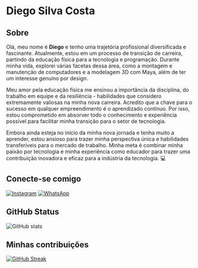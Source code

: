 # Diego Silva Costa

## Sobre
Olá, meu nome é **Diego** e tenho uma trajetória profissional diversificada e fascinante. Atualmente, estou em um processo de transição de carreira, partindo da educação física para a tecnologia e programação. Durante minha vida, explorei várias facetas dessa área, como a montagem e manutenção de computadores e a modelagem 3D com Maya, além de ter um interesse genuíno por design.

Meu amor pela educação física me ensinou a importância da disciplina, do trabalho em equipe e da resiliência - habilidades que considero extremamente valiosas na minha nova carreira. Acredito que a chave para o sucesso em qualquer empreendimento é o aprendizado contínuo. Por isso, estou comprometido em absorver todo o conhecimento e experiência possível para facilitar minha transição para o setor de tecnologia.

Embora ainda esteja no início da minha nova jornada e tenha muito a aprender, estou ansioso para trazer minha perspectiva única e habilidades transferíveis para o mercado de trabalho. Minha meta é combinar minha paixão por tecnologia e minha experiência como educador para trazer uma contribuição inovadora e eficaz para a indústria da tecnologia. 💻

## Conecte-se comigo
[![Instagram](https://img.shields.io/badge/Instagram-708090?style=for-the-badge&logo=instagram)](https://www.instagram.com/diegoscostapersonal/) 
[![WhatsApp](https://img.shields.io/badge/WhatsApp-258888?style=for-the-badge&logo=whatsapp)](https://wa.me/message/FVGZ4F6JRZ7XA1)

## GitHub Status
![GitHub stats](https://github-readme-stats.vercel.app/api?username=DiegoCostaDiego&theme=nord&show_icons=true)

## Minhas contribuições 
[![GitHub Streak](https://streak-stats.demolab.com?user=DiegoCostaDiego&theme=nord)](https://git.io/streak-stats)